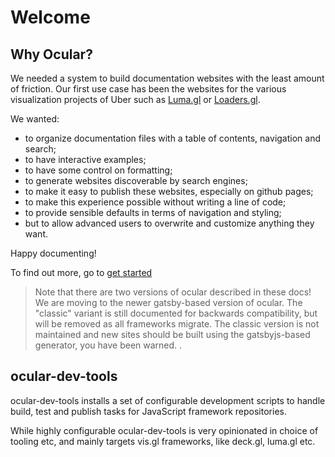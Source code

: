# Welcome


## Why Ocular?

We needed a system to build documentation websites with the least amount of friction. Our first use case has been the websites for the various visualization projects of Uber such as [Luma.gl](https://luma.gl) or [Loaders.gl](https://loaders.gl). 

We wanted: 
- to organize documentation files with a table of contents, navigation and search;
- to have interactive examples;
- to have some control on formatting;
- to generate websites discoverable by search engines;
- to make it easy to publish these websites, especially on github pages;
- to make this experience possible without writing a line of code;
- to provide sensible defaults in terms of navigation and styling;
- but to allow advanced users to overwrite and customize anything they want. 

Happy documenting!

To find out more, go to [get started](get-started.md)

> Note that there are two versions of ocular described in these docs! We are moving to the newer gatsby-based version of ocular. The "classic" variant is still documented for backwards compatibility, but will be removed as all frameworks migrate. The classic version is not maintained and new sites should be built using the gatsbyjs-based generator, you have been warned. .

## ocular-dev-tools

ocular-dev-tools installs a set of configurable development scripts to handle build, test and publish tasks for JavaScript framework repositories.

While highly configurable ocular-dev-tools is very opinionated in choice of tooling etc, and mainly targets vis.gl frameworks, like deck.gl, luma.gl etc.
